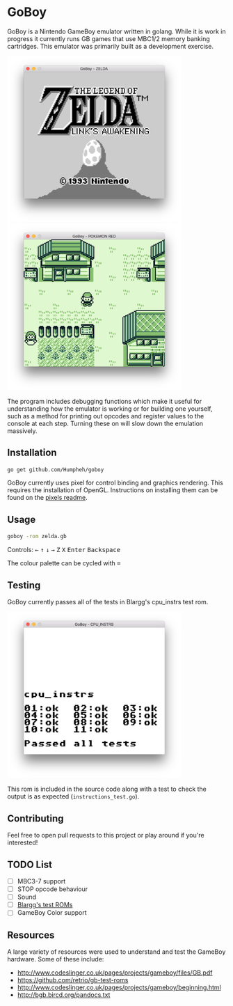 # GoBoy
GoBoy is a Nintendo GameBoy emulator written in golang. While it is work in progress it currently runs GB games that use MBC1/2 memory banking cartridges. This emulator was primarily built as a development exercise.

<img src="images/links-awakening.png" width="400">
<img src="images/pkmn-red.png" width="400">

The program includes debugging functions which make it useful for understanding how the emulator is working or for building one yourself, such as a method for printing out opcodes and register values to the console at each step. Turning these on will slow down the emulation massively.

## Installation
```sh
go get github.com/Humpheh/goboy
```

GoBoy currently uses pixel for control binding and graphics rendering. This requires the installation of OpenGL. Instructions on installing them can be found on the [pixels readme](https://github.com/faiface/pixel#requirements).

## Usage 
```sh
goboy -rom zelda.gb
```
Controls: <kbd>&larr;</kbd> <kbd>&uarr;</kbd> <kbd>&darr;</kbd> <kbd>&rarr;</kbd> <kbd>Z</kbd> <kbd>X</kbd> <kbd>Enter</kbd> <kbd>Backspace</kbd>

The colour palette can be cycled with <kbd>=</kbd>

## Testing
GoBoy currently passes all of the tests in Blargg's cpu_instrs test rom.

<img src="images/cpu-instrs.png" width="400">

This rom is included in the source code along with a test to check the output is as expected (`instructions_test.go`).

## Contributing

Feel free to open pull requests to this project or play around if you're interested!

## TODO List
- [ ] MBC3-7 support
- [ ] STOP opcode behaviour
- [ ] Sound
- [ ] [Blargg's test ROMs](http://gbdev.gg8.se/wiki/articles/Test_ROMs) 
- [ ] GameBoy Color support

## Resources
A large variety of resources were used to understand and test the GameBoy hardware. Some of these include:
* http://www.codeslinger.co.uk/pages/projects/gameboy/files/GB.pdf
* https://github.com/retrio/gb-test-roms
* http://www.codeslinger.co.uk/pages/projects/gameboy/beginning.html
* http://bgb.bircd.org/pandocs.txt

